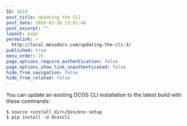 ```yaml
---
ID: 3819
post_title: Updating the CLI
post_date: 2016-02-26 13:01:46
post_excerpt: ""
layout: page
permalink: >
  http://local.mesodocs.com/updating-the-cli-3/
published: true
menu_order: 25
page_options_require_authentication: false
page_options_show_link_unauthenticated: false
hide_from_navigation: false
hide_from_related: false
---
```

You can update an existing DCOS CLI installation to the latest build with these commands:

    $ source <install_dir>/bin/env-setup
    $ pip install -U dcoscli